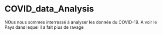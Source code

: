 # COVID_data_Analysis
NOus nous sommes interressé à analyser les donnée du COVID-19. A voir le Pays dans lequel il a fait plus de ravage
